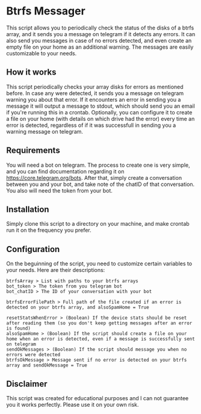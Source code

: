 # Btrfs Messager
This script allows you to periodically check the status of the disks of a btrfs array, and it sends you a message on telegram if it detects any errors. It can also send you messages in case of no errors detected, and even create an empty file on your home as an additional warning. The messages are easily customizable to your needs.

## How it works
This script periodically checks your array disks for errors as mentioned before. In case any were detected, it sends you a message on telegram warning you about that error. If it encounters an error in sending you a message it will output a message to stdout, which should send you an email if you're running this in a crontab. Optionally, you can configure it to create a file on your home (with details on which drive had the error) every time an error is detected, regardless of if it was successfull in sending you a warning message on telegram.

## Requirements
You will need a bot on telegram. The process to create one is very simple, and you can find documentation regarding it on https://core.telegram.org/bots. After that, simply create a conversation between you and your bot, and take note of the chatID of that conversation.
You also will need the token from your bot.

## Installation
Simply clone this script to a directory on your machine, and make crontab run it on the frequency you prefer. 

## Configuration
On the beguinning of the script, you need to customize certain variables to your needs. Here are their descriptions:

    btrfsArray > List with paths to your btrfs arrays
    bot_token > The token from you telegram bot
    bot_chatID > The ID of your conversation with your bot

    btrfsErrorFilePath > Full path of the file created if an error is detected on your btrfs array, and alsoSpamHome = True

    resetStatsWhenError > (Boolean) If the device stats should be reset after reading them (so you don't keep getting messages after an error is found)
    alsoSpamHome > (Boolean) If the script should create a file on your home when an error is detected, even if a message is successfully sent on telegram
    sendOkMessages > (Boolean) If the script should message you when no errors were detected
    btrfsOkMessage > Message sent if no error is detected on your btrfs array and sendOkMessage = True

## Disclaimer
This script was created for educational purposes and I can not guarantee you it works perfectly. Please use it on your own risk.


